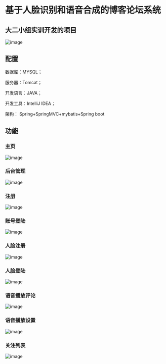 # 基于人脸识别和语音合成的博客论坛系统
## 大二小组实训开发的项目
![image](https://user-images.githubusercontent.com/77225753/144345257-323ca620-bbd2-4d69-9394-654780995c19.png)
## 配置
数据库：MYSQL；

服务器：Tomcat；

开发语言：JAVA；

开发工具：IntelliJ IDEA；

架构： Spring+SpringMVC+mybatis+Spring boot
## 功能
### 主页
![image](https://user-images.githubusercontent.com/77225753/144346242-232ad7c7-a8c6-40d3-a1de-eeac87909236.png)
### 后台管理
![image](https://user-images.githubusercontent.com/77225753/144346307-c73df517-507f-4655-a0d9-aff38198b8ca.png)
### 注册
![image](https://user-images.githubusercontent.com/77225753/144346012-6afbbdd7-bacb-45a4-aef3-d3584feb3967.png)
### 账号登陆
![image](https://user-images.githubusercontent.com/77225753/144346034-487d2b33-39a6-4616-b875-1ab1e143981f.png)
### 人脸注册
![image](https://user-images.githubusercontent.com/77225753/144346107-54f9d3ea-f1c7-49ab-ba0a-a14fa63e3e6d.png)
### 人脸登陆
![image](https://user-images.githubusercontent.com/77225753/144346154-1cfd7ba3-a019-4b30-ba7b-f5071a4446c9.png)
### 语音播放评论
![image](https://user-images.githubusercontent.com/77225753/144346182-30245c37-edbc-4d2b-b2bc-da1031ee8792.png)
### 语音播放设置
![image](https://user-images.githubusercontent.com/77225753/144346195-c410863e-c2a2-4eb6-b371-23236af7f4b0.png)
### 关注列表
![image](https://user-images.githubusercontent.com/77225753/144346343-914a2484-4e4c-4af9-be55-f1b990b3e472.png)




